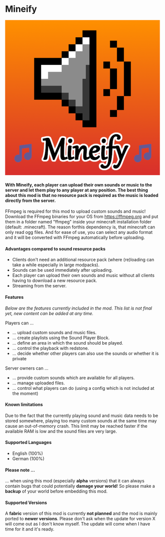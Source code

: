 # Mineify

![Logo](https://github.com/MisterJulsen/Mineify/blob/1.18.2/mineify_icon.png)
 
#### **With Mineify, each player can upload their own sounds or music to the server and let them play to any player at any position. The best thing about this mod is that no resource pack is required as the music is loaded directly from the server.**

FFmpeg is required for this mod to upload custom sounds and music! Download the FFmpeg binaries for your OS from https://ffmpeg.org and put them in a folder named "ffmpeg" inside your minecraft installation folder (default: .minecraft). The reason forthis dependency is, that minecraft can only read ogg files. And for ease of use, you can select any audio format and it will be converted with FFmpeg automatically before uploading.

#### **Advantages compared to sound resource packs**
- Clients don't need an additional resource pack (where (re)loading can take a while especially in large modpacks).
- Sounds can be used immediately after uploading.
- Each player can upload their own sounds and music without all clients having to download a new resource pack.
- Streaming from the server.

#### **Features**
_Below are the features currently included in the mod. This list is not final yet, new content can be added at any time._

Players can ...
 - ... upload custom sounds and music files.
 - ... create playlists using the Sound Player Block.
 - ... define an area in which the sound should be played.
 - ... control the playback with redstone.
 - ... decide whether other players can also use the sounds or whether it is private

Server owners can ...
- ... provide custom sounds which are available for all players.
- ... manage uploaded files.
- ... control what players can do (using a config which is not included at the moment)
  
#### **Known limitations**
Due to the fact that the currently playing sound and music data needs to be stored somewhere, playing too many custom sounds at the same time may cause an out-of-memory crash. This limit may be reached faster if the available RAM is low and the sound files are very large.

#### **Supported Languages**
 - English (100%)
 - German (100%)

#### **Please note ...**
... when using this mod (especially **alpha** versions) that it can always contain bugs that could potentially **damage your world**! So please make a **backup** of your world before embedding this mod.

#### **Supported Versions**
A **fabric** version of this mod is currently **not planned** and the mod is mainly ported to **newer versions**. Please don't ask when the update for version X will come out as I don't know myself. The update will come when I have time for it and it's ready.
